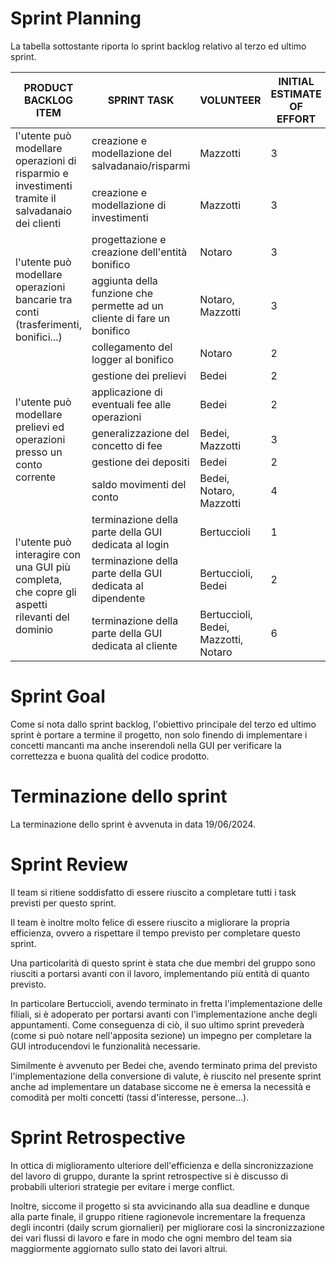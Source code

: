 # Sprint Planning
La tabella sottostante riporta lo sprint backlog relativo al terzo ed ultimo sprint.
<table>
  <thead>
    <tr>
      <th>PRODUCT BACKLOG ITEM</th>
      <th>SPRINT TASK</th>
      <th>VOLUNTEER</th>
      <th>INITIAL ESTIMATE OF EFFORT</th>
      <th>1</th>
      <th>2</th>
      <th>3</th>
      <th>4</th>
      <th>5</th>
    </tr>
  </thead>
  <tbody>
    <tr>
      <td rowspan="2">l'utente può modellare operazioni di risparmio e investimenti tramite il salvadanaio dei clienti</td>
      <td>creazione e modellazione del salvadanaio/risparmi</td>
      <td>Mazzotti</td>
      <td>3</td>
      <td>0</td>
      <td>0</td>
      <td>0</td>
      <td>0</td>
      <td>0</td>
    </tr>
    <tr>
      <td>creazione e modellazione di investimenti</td>
      <td>Mazzotti</td>
      <td>3</td>
      <td>0</td>
      <td>0</td>
      <td>0</td>
      <td>0</td>
      <td>0</td>
    </tr>
    <tr>
      <td rowspan="3">l'utente può modellare operazioni bancarie tra conti (trasferimenti, bonifici...)</td>
      <td>progettazione e creazione dell'entità bonifico</td>
      <td>Notaro</td>
      <td>3</td>
      <td>0</td>
      <td>0</td>
      <td>0</td>
      <td>0</td>
      <td>0</td>
    </tr>
    <tr>
      <td>aggiunta della funzione che permette ad un cliente di fare un bonifico</td>
      <td>Notaro, Mazzotti</td>
      <td>3</td>
      <td>0</td>
      <td>0</td>
      <td>0</td>
      <td>0</td>
      <td>0</td>
    </tr>
    <tr>
      <td>collegamento del logger al bonifico</td>
      <td>Notaro</td>
      <td>2</td>
      <td>0</td>
      <td>0</td>
      <td>0</td>
      <td>0</td>
      <td>0</td>
    </tr>
    <tr>
      <td rowspan="5">l'utente può modellare prelievi ed operazioni presso un conto corrente</td>
      <td>gestione dei prelievi</td>
      <td>Bedei</td>
      <td>2</td>
      <td>0</td>
      <td>0</td>
      <td>0</td>
      <td>0</td>
      <td>0</td>
    </tr>
    <tr>
      <td>applicazione di eventuali fee alle operazioni</td>
      <td>Bedei</td>
      <td>2</td>
      <td>0</td>
      <td>0</td>
      <td>0</td>
      <td>0</td>
      <td>0</td>
    </tr>
    <tr>
      <td>generalizzazione del concetto di fee</td>
      <td>Bedei, Mazzotti</td>
      <td>3</td>
      <td>0</td>
      <td>0</td>
      <td>0</td>
      <td>0</td>
      <td>0</td>
    </tr>
    <tr>
      <td>gestione dei depositi</td>
      <td>Bedei</td>
      <td>2</td>
      <td>0</td>
      <td>0</td>
      <td>0</td>
      <td>0</td>
      <td>0</td>
    </tr>
    <tr>
      <td>saldo movimenti del conto</td>
      <td>Bedei, Notaro, Mazzotti</td>
      <td>4</td>
      <td>0</td>
      <td>0</td>
      <td>0</td>
      <td>0</td>
      <td>0</td>
    </tr>
    <tr>
      <td rowspan="3">l'utente può interagire con una GUI più completa, che copre gli aspetti rilevanti del dominio</td>
      <td>terminazione della parte della GUI dedicata al login</td>
      <td>Bertuccioli</td>
      <td>1</td>
      <td>0</td>
      <td>0</td>
      <td>0</td>
      <td>0</td>
      <td>0</td>
    </tr>
    <tr>
      <td>terminazione della parte della GUI dedicata al dipendente</td>
      <td>Bertuccioli, Bedei</td>
      <td>2</td>
      <td>0</td>
      <td>0</td>
      <td>0</td>
      <td>0</td>
      <td>0</td>
    </tr>
    <tr>
      <td>terminazione della parte della GUI dedicata al cliente</td>
      <td>Bertuccioli, Bedei, Mazzotti, Notaro</td>
      <td>6</td>
      <td>0</td>
      <td>0</td>
      <td>0</td>
      <td>0</td>
      <td>0</td>
    </tr>
  </tbody>
</table>

# Sprint Goal
Come si nota dallo sprint backlog, l'obiettivo principale del terzo ed ultimo sprint è portare a termine il progetto, non solo finendo di implementare i concetti mancanti ma anche inserendoli nella GUI per verificare la correttezza e buona qualità del codice prodotto.

# Terminazione dello sprint
La terminazione dello sprint è avvenuta in data 19/06/2024.

# Sprint Review
Il team si ritiene soddisfatto di essere riuscito a completare tutti i task previsti per questo sprint.

Il team è inoltre molto felice di essere riuscito a migliorare la propria efficienza, ovvero a rispettare il tempo previsto per completare questo sprint.

Una particolarità di questo sprint è stata che due membri del gruppo sono riusciti a portarsi avanti con il lavoro, implementando più entità di quanto previsto.

In particolare Bertuccioli, avendo terminato in fretta l'implementazione delle filiali, si è adoperato per portarsi avanti con l'implementazione anche degli appuntamenti. Come conseguenza di ciò, il suo ultimo sprint prevederà (come si può notare nell'apposita sezione) un impegno per completare la GUI introducendovi le funzionalità necessarie.

Similmente è avvenuto per Bedei che, avendo terminato prima del previsto l'implementazione della conversione di valute, è riuscito nel presente sprint anche ad implementare un database siccome ne è emersa la necessità e comodità per molti concetti (tassi d'interesse, persone...).

# Sprint Retrospective
In ottica di miglioramento ulteriore dell'efficienza e della sincronizzazione del lavoro di gruppo, durante la sprint retrospective si è discusso di probabili ulteriori strategie per evitare i merge conflict.

Inoltre, siccome il progetto si sta avvicinando alla sua deadline e dunque alla parte finale, il gruppo ritiene ragionevole incrementare la frequenza degli incontri (daily scrum giornalieri) per migliorare così la sincronizzazione dei vari flussi di lavoro e fare in modo che ogni membro del team sia maggiormente aggiornato sullo stato dei lavori altrui.